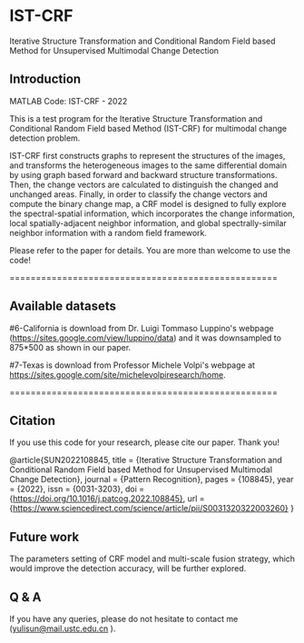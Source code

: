 # IST-CRF
Iterative Structure Transformation and Conditional Random Field based Method for Unsupervised Multimodal Change Detection

## Introduction
MATLAB Code: IST-CRF - 2022

This is a test program for the Iterative Structure Transformation and Conditional Random Field based Method (IST-CRF) for multimodal change detection problem.

IST-CRF first constructs graphs to represent the structures of the images, and transforms the heterogeneous images to the same differential domain by using graph based forward and backward structure transformations. Then, the change vectors are calculated to distinguish the changed and unchanged areas. Finally, in order to classify the change vectors and compute the binary change map, a CRF model is designed to fully explore the spectral-spatial information, which incorporates the change information, local spatially-adjacent neighbor information, and global spectrally-similar neighbor information with a random field framework.

Please refer to the paper for details. You are more than welcome to use the code! 

===================================================

## Available datasets

#6-California is download from Dr. Luigi Tommaso Luppino's webpage (https://sites.google.com/view/luppino/data) and it was downsampled to 875*500 as shown in our paper.

#7-Texas is download from Professor Michele Volpi's webpage at https://sites.google.com/site/michelevolpiresearch/home.

===================================================

## Citation

If you use this code for your research, please cite our paper. Thank you!

@article{SUN2022108845,
title = {Iterative Structure Transformation and Conditional Random Field based Method for Unsupervised Multimodal Change Detection},
journal = {Pattern Recognition},
pages = {108845},
year = {2022},
issn = {0031-3203},
doi = {https://doi.org/10.1016/j.patcog.2022.108845},
url = {https://www.sciencedirect.com/science/article/pii/S0031320322003260}
}

## Future work

The parameters setting of CRF model and multi-scale fusion strategy, which would improve the detection accuracy, will be further explored.

## Q & A

If you have any queries, please do not hesitate to contact me (yulisun@mail.ustc.edu.cn ).
